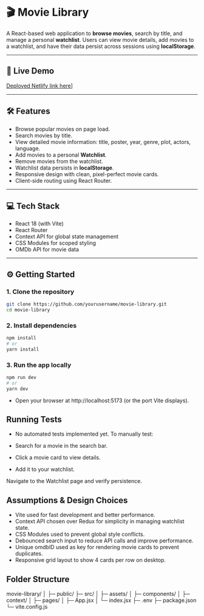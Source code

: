 # 🎬 Movie Library

A React-based web application to **browse movies**, search by title, and manage a personal **watchlist**. Users can view movie details, add movies to a watchlist, and have their data persist across sessions using **localStorage**.

---

## 🔗 Live Demo

[Deployed Netlify link here](https://candid-torte-f38fc7.netlify.app/)]

---

## 🛠 Features

- Browse popular movies on page load.  
- Search movies by title.  
- View detailed movie information: title, poster, year, genre, plot, actors, language.  
- Add movies to a personal **Watchlist**.  
- Remove movies from the watchlist.  
- Watchlist data persists in **localStorage**.  
- Responsive design with clean, pixel-perfect movie cards.  
- Client-side routing using React Router.  

---

## 💻 Tech Stack

- React 18 (with Vite)  
- React Router  
- Context API for global state management  
- CSS Modules for scoped styling  
- OMDb API for movie data  

---

## ⚙️ Getting Started

### **1. Clone the repository**

```bash
git clone https://github.com/yourusername/movie-library.git
cd movie-library

```
### **2. Install dependencies**

```bash
npm install
# or
yarn install

```
### **3. Run the app locally**

```bash
npm run dev
# or
yarn dev

```
- Open your browser at http://localhost:5173 (or the port Vite displays).

## Running Tests
- No automated tests implemented yet.
To manually test:

- Search for a movie in the search bar.
- Click a movie card to view details.
- Add it to your watchlist.

Navigate to the Watchlist page and verify persistence.


## Assumptions & Design Choices

- Vite used for fast development and better performance.
- Context API chosen over Redux for simplicity in managing watchlist state.
- CSS Modules used to prevent global style conflicts.
- Debounced search input to reduce API calls and improve performance.
- Unique omdbID used as key for rendering movie cards to prevent duplicates.
- Responsive grid layout to show 4 cards per row on desktop.

## Folder Structure
movie-library/
│
├─ public/
├─ src/
│   ├─ assets/
│   ├─ components/
│   ├─ context/
│   ├─ pages/
│   ├─ App.jsx
│   └─ index.jsx
├─ .env
├─ package.json
└─ vite.config.js
